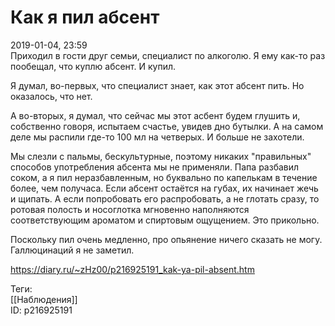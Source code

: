 Как я пил абсент
=================

   
 2019-01-04, 23:59   
  Приходил в гости друг семьи, специалист по алкоголю. Я ему как-то раз пообещал, что куплю абсент. И купил.   
   
 Я думал, во-первых, что специалист знает, как этот абсент пить. Но оказалось, что нет.   
   
 А во-вторых, я думал, что сейчас мы этот асбент будем глушить и, собственно говоря, испытаем счастье, увидев дно бутылки. А на самом деле мы распили где-то 100 мл на четверых. И больше не захотели.   
   
 Мы слезли с пальмы, бескультурные, поэтому никаких "правильных" способов употребления абсента мы не применяли. Папа разбавил соком, а я пил неразбавленным, но буквально по капелькам в течение более, чем получаса. Если абсент остаётся на губах, их начинает жечь и щипать. А если попробовать его распробовать, а не глотать сразу, то ротовая полость и носоглотка мгновенно наполняются соответствующим ароматом и спиртовым ощущением. Это прикольно.   
   
 Поскольку пил очень медленно, про опьянение ничего сказать не могу. Галлюцинаций я не заметил.   
    
 <https://diary.ru/~zHz00/p216925191_kak-ya-pil-absent.htm>   
   
 Теги:   
 [[Наблюдения]]   
 ID: p216925191